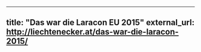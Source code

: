 ---

title: "Das war die Laracon EU 2015"
external_url: http://liechtenecker.at/das-war-die-laracon-2015/
---